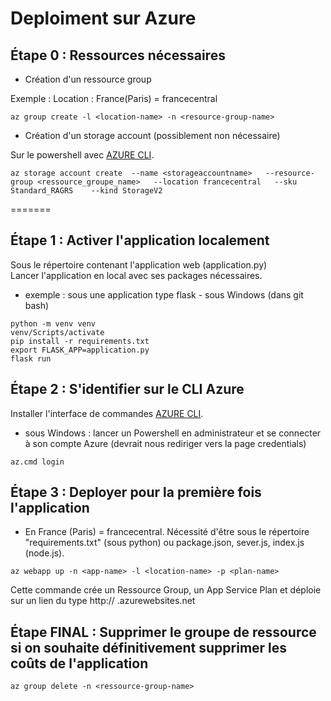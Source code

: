 # Deploiment sur Azure   

## Étape 0 : Ressources nécessaires

* Création d'un ressource group

Exemple : Location : France(Paris) = francecentral  
 
```
az group create -l <location-name> -n <resource-group-name>
```

* Création d'un storage account (possiblement non nécessaire)

Sur le powershell avec [AZURE CLI](https://docs.microsoft.com/fr-fr/cli/azure/install-azure-cli?view=azure-cli-latest).  

```
az storage account create  --name <storageaccountname>   --resource-group <ressource_groupe_name>   --location francecentral   --sku Standard_RAGRS    --kind StorageV2
```

=======

## Étape 1 : Activer l'application localement  


Sous le répertoire contenant l'application web (application.py)  
Lancer l'application en local avec ses packages nécessaires.  
 

* exemple : sous une application type flask - sous Windows (dans git bash)  

```  
python -m venv venv  
venv/Scripts/activate  
pip install -r requirements.txt  
export FLASK_APP=application.py  
flask run  
```  

## Étape 2 : S'identifier sur le CLI Azure  

Installer l'interface de commandes [AZURE CLI](https://docs.microsoft.com/fr-fr/cli/azure/install-azure-cli?view=azure-cli-latest).  

* sous Windows : lancer un Powershell en administrateur et se connecter à son compte Azure (devrait nous rediriger vers la page credentials)

```  
az.cmd login  
```  

## Étape 3 : Deployer pour la première fois l'application  

* En France (Paris) <location-name> = francecentral. Nécessité d'être sous le répertoire "requirements.txt" (sous python) ou package.json, sever.js, index.js (node.js).

```
az webapp up -n <app-name> -l <location-name> -p <plan-name>
```

Cette commande crée un Ressource Group, un App Service Plan et déploie sur un lien du type http:// <app-name> .azurewebsites.net  


## Étape FINAL : Supprimer le groupe de ressource si on souhaite définitivement supprimer les coûts de l'application

```az group delete -n <ressource-group-name>  ```
